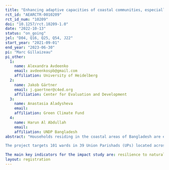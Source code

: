 ```yaml
---
title: "Enhancing adaptive capacities of coastal communities, especially women, to cope with climate change induced salinity"
rct_id: "AEARCTR-0010209"
rct_id_num: "10209"
doi: "10.1257/rct.10209-1.0"
date: "2022-10-13"
status: "on_going"
jel: "D04, Q16, Q25, Q54, J22"
start_year: "2021-09-01"
end_year: "2023-06-30"
pi: "Marc Gillaizeau"
pi_other:
  1:
    name: Alexandra Avdeenko
    email: avdeenkospb@gmail.com
    affiliation: University of Heidelberg
  2:
    name: Jakob Gärtner
    email: j.gaertner@c4ed.org
    affiliation: Center for Evaluation and Development
  3:
    name: Anastasia Aladysheva
    email: 
    affiliation: Green Climate Fund
  4:
    name: Harun Al Abdullah
    email: 
    affiliation: UNDP Bangladesh
abstract: "Households residing in the coastal areas of Bangladesh are extremely vulnerable to the effects of climate change. The higher incidence of floods and storms as well as the rise of the sea level induce frequent saltwater intrusion into freshwater resources. Consequently, the productivity of traditional agricultural activities decreases significantly while access to clean drinking water deteriorates. We use a clustered phase-in randomized control trial to study the impact of a project that aims to sustainably increase household resilience to natural disasters and to their consequences in terms of soil and water salinity. This project, implemented in the districts of Khulna and Satkhira, focusses on climate change adaptation and aims to provide households with access to sources of clean drinking water located closer to their house, thereby allowing women to re-allocate time from fetching water (for which they are responsible in the vast majority of surveyed households) towards: i) training on climate-adaptive livelihoods, and ii) income-generating activities promoted by the project. Women who participate in the project are organized into Women Livelihood Groups, through which they receive training on climate-adaptive livelihoods, as well as input support to implement said livelihoods. 
The project targets 101 wards in 39 Union Parishads (UPs) located across five Upazilas in the districts of Khulna and Satkhira. The RCT design includes two phases, with project implementation starting in February 2022 in the "early" group, and in October 2022 in the "late" group. We stratified randomization by Upazila and randomly allocated 25 UPs to the "early" group, and 15 UPs to the "late" group. Baseline data were collected on 3,120 beneficiaries in October 2021, and follow-up endline data will be collected in October 2022.
The main key indicators for the impact study are: resilience to natural shocks, captured in different dimensions, e.g., financial improvements (income, savings), self-reported preparedness; food security and diversity; income diversification and stability. Finally, we will analyze whether impacts arise through the intended key mechanism, namely that the drinking water solutions provided by the project allow women to re-allocate time towards income generation through adaptive livelihoods. "
layout: registration
---
```


